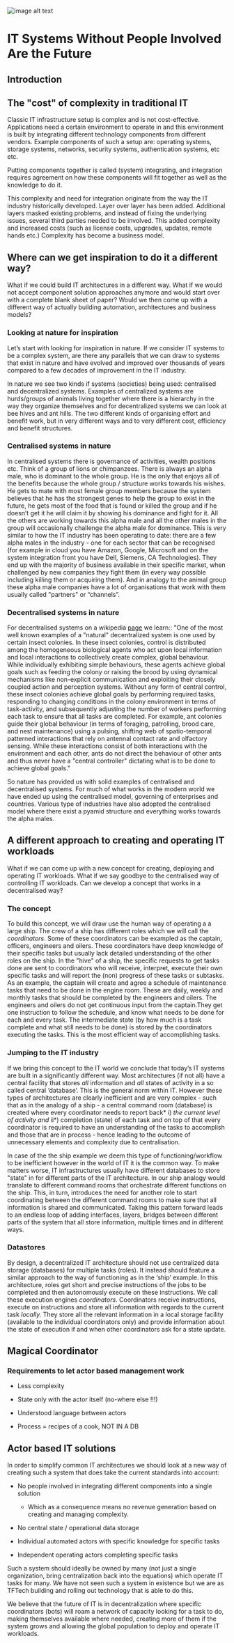 ![image alt text](/img/tf-tech-logo.png)

# IT Systems Without People Involved Are the Future

## Introduction

## The "cost" of complexity in traditional IT

Classic IT infrastructure setup is complex and is not cost-effective. Applications need a certain environment to operate in and this environment is built by integrating different technology components from different vendors. Example components of such a setup are: operating systems, storage systems, networks, security systems, authentication systems, etc etc.  

Putting components together is called (system) integrating, and integration requires agreement on how these components will fit together as well as the knowledge to do it.

This complexity and need for integration originate from the way the IT industry historically developed. Layer over layer has been added. Additional layers masked existing problems, and instead of fixing the underlying issues, several third parties needed to be involved. This added complexity and increased costs (such as license costs, upgrades, updates, remote hands etc.) Complexity has become a business model.

## Where can we get inspiration to do it a different way?

What if we could build IT architectures in a different way.  What if we would not accept component solution approaches anymore and would start over with a complete blank sheet of paper?  Would we then come up with a different way of actually building automation, architectures and business models?

### Looking at nature for inspiration

Let’s start with looking for inspiration in nature.  If we consider IT systems to be a complex system, are there any parallels that we can draw to systems that exist in nature and have evolved and improved over thousands of years compared to a few decades of improvement in the IT industry.

In nature we see two kinds if systems (societies) being used: centralised and decentralized systems.  Examples of centralized systems are hurds/groups of animals living together where there is a hierarchy in the way they organize themselves and for decentralized systems we can look at bee hives and ant hills.  The two different kinds of organising effort and benefit work, but in very different ways and to very different cost, efficiency and benefit structures.

### Centralised systems in nature

In centralised systems there is governance of activities, wealth positions etc.  Think of a group of lions or chimpanzees.  There is always an alpha male, who is dominant to the whole group.  He is the only that enjoys all of the benefits because the whole group / structure works towards his wishes.  He gets to mate with most female group members because the system believes that he has the strongest genes to help the group to exist in the future, he gets most of the food that is found or killed the group and if he doesn’t get it he will claim it by showing his dominance and fight for it.  All the others are working towards this alpha male and all the other males in the group will occasionally challenge the alpha male for dominance.  This is very similar to how the IT industry has been operating to date:  there are a few alpha males in the industry - one for each sector that can be recognised (for example in cloud you have Amazon, Google, Microsoft and on the system integration front you have Dell, Siemens, CA Technologies).  They end up with the majority of business available in their specific market, when challenged by new companies they fight them (in every way possible including killing them or acquiring them). And in analogy to the animal group these alpha male companies have a lot of organisations that work with them usually called "partners" or “channels”.

### Decentralised systems in nature

For decentralised systems on a wikipedia [page](https://en.wikipedia.org/wiki/Decentralised_system) we learn:: "One of the most well known examples of a "natural" decentralized system is one used by certain insect colonies. In these insect colonies, control is distributed among the homogeneous biological agents who act upon local information and local interactions to collectively create complex, global behaviour. While individually exhibiting simple behaviours, these agents achieve global goals such as feeding the colony or raising the brood by using dynamical mechanisms like non-explicit communication and exploiting their closely coupled action and perception systems. Without any form of central control, these insect colonies achieve global goals by performing required tasks, responding to changing conditions in the colony environment in terms of task-activity, and subsequently adjusting the number of workers performing each task to ensure that all tasks are completed. For example, ant colonies guide their global behaviour (in terms of foraging, patrolling, brood care, and nest maintenance) using a pulsing, shifting web of spatio-temporal patterned interactions that rely on antennal contact rate and olfactory sensing. While these interactions consist of both interactions with the environment and each other, ants do not direct the behaviour of other ants and thus never have a "central controller" dictating what is to be done to achieve global goals."

So nature has provided us with solid examples of centralised and decentralised systems.  For much of what works in the modern world we have ended up using the centralised model, governing of enterprises and countries.  Various type of industries have also adopted the centralised model where there exist a pyamid structure and everything works towards the alpha males.

## A different approach to creating and operating IT workloads

What if we can come up with a new concept for creating, deploying and operating IT workloads.  What if we say goodbye to the centralised way of controlling IT workloads.  Can we develop a concept that works in a decentralised way?

### The concept

To build this concept, we will draw use the human way of operating a a large ship. The crew of a ship has different  roles which we will call the *coordinators*. Some of  these coordinators  can be exampled  as the captain, officers, engineers and oilers.  These coordinators have deep knowledge of their specific tasks but usually lack detailed understanding of the other roles on the ship. In the "hive" of a ship, the specific requests to get tasks done are sent to coordinators who will receive, interpret, execute their own specific tasks and will report the (non) progress of these  tasks or subtasks.  As an example, the captain will create and agree a schedule of maintenance tasks that need to be done in the engine room. These are daily, weekly and monthly tasks that should be completed by the engineers and oilers. The engineers and oilers do not get continuous input from the captain.They get one instruction to follow the schedule, and know what needs to be done for each and every task. The intermediate state (by how much is a task complete and what still needs to be done) is stored by the coordinators executing the tasks. This is the most efficient way of accomplishing tasks.

### Jumping to the IT industry

If we bring this concept to the IT world we conclude that today’s IT systems are built in a significantly different way.  Most architectures (if not all) have a central facility that stores *all* information and *all* states of activity in a so called central ‘database’. This is the general norm within IT. However these types of architectures are clearly inefficient and are very complex - such that as in the analogy of a ship -  a central command room (database) is created where every coordinator needs to report back* i) *the current level of activity and* ii*) completion (state) of each task and on top of that  every coordinator is required to have an understanding of the tasks to accomplish and those that are in process - hence leading to the outcome of unnecessary elements and complexity due to centralisation. 

In case of the the ship example we deem this type of functioning/workflow to be inefficient however in the world of IT it is the common way.  To make matters worse, IT infrastructures usually have different databases to store "state" in for different parts of the IT architecture.  In our ship analogy would translate to different command rooms that orchestrate different functions on the ship. This, in turn, introduces the need for another role to start coordinating between the different command rooms to make sure that all information is shared and communicated. Taking this pattern forward leads to an endless loop of adding interfaces, layers, bridges between different parts of the system that all store information, multiple times and in different ways.  

### Datastores

By design, a decentralized IT  architecture should not use centralized data storage (databases) for multiple tasks (roles). It instead should feature a similar approach to the way of functioning as in the ‘ship’ example. In this architecture,  roles get short and precise instructions of the jobs to be completed and then autonomously execute on these instructions.  We call these execution engines *coordinators*.  Coordinators receive instructions, execute on instructions and store all information with regards to the current task *locally.*  They store all the relevant information in a local storage facility (available to the individual coordinators only) and provide information about the state of execution if and when other coordinators ask for a state update.

## Magical Coordinator

### Requirements to let actor based management work

* Less complexity

* State only with the actor itself (no-where else !!!)

* Understood language between actors 

* Process = recipes of a cook, NOT IN A DB

## Actor based IT solutions 

In order to simplify common IT architectures we should look at a   new way of creating such a system that does take the current standards into account:

* No people involved in integrating different components into a single solution

    * Which as a consequence means no revenue generation based on creating and managing complexity.

* No central state / operational data storage

* Individual automated actors with specific knowledge for specific tasks

* Independent operating actors completing specific tasks

Such a system should ideally be owned by many (not just a single organization, bring centralization back into the equations) which operate IT tasks for many.  We have not seen such a system in existence but we are as TFTech building and rolling out technology that is able to do this.

We believe that the future of IT is in decentralization where specific coordinators (bots) will roam a network of capacity looking for a task to do, making themselves available where needed, creating more of them if the system grows and allowing the global population to deploy and operate IT workloads.
